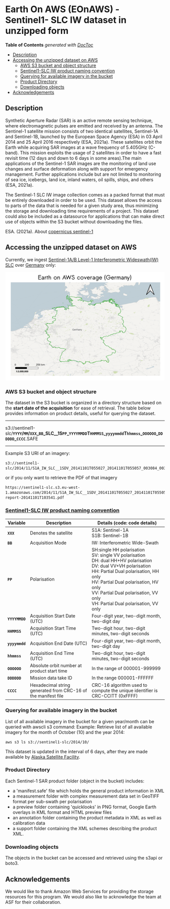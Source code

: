 # Earth On AWS (EOnAWS) - Sentinel1- SLC IW dataset in unzipped form

<!-- START doctoc generated TOC please keep comment here to allow auto update -->
<!-- DON'T EDIT THIS SECTION, INSTEAD RE-RUN doctoc TO UPDATE -->
**Table of Contents**  *generated with [DocToc](https://github.com/thlorenz/doctoc)*

- [Description](#description)
- [Accessing the unzipped dataset on AWS](#accessing-the-unzipped-dataset-on-aws)
  - [AWS S3 bucket and object structure](#aws-s3-bucket-and-object-structure)
  - [Sentinel1-SLC IW product naming convention](#sentinel1-slc-iw-product-naming-convention)
  - [Querying for available imagery in the bucket](#querying-for-available-imagery-in-the-bucket)
  - [Product Directory](#product-directory)
  - [Downloading objects](#downloading-objects)
- [Acknowledgements](#acknowledgements)

<!-- END doctoc generated TOC please keep comment here to allow auto update -->


## Description

Synthetic Aperture Radar (SAR) is an active remote sensing technique, where electromagnetic pulses are emitted and received by an antenna. The Sentinel-1 satellite mission consists of two identical satellites, Sentinel-1A and Sentinel-1B, launched by the European Space Agency (ESA) in 03 April 2014 and 25 April 2016 respectively (ESA, 2021a). These satellites orbit the Earth while acquiring SAR images at a wave frequency of 5.405GHz (C-band). This mission exploits the usage of 2 satellites in order to have a fast revisit time (12 days and down to 6 days in some areas).The main applications of the Sentinel-1 SAR images are the monitoring of land use changes and surface deformation along with support for emergency management. Further applications include but are not limited to monitoring of sea ice, icebergs, land ice, inland waters, oil spills, ships, and others (ESA, 2021a).

The Sentinel-1 SLC IW image collection comes as a packed format that must be entirely downloaded in order to be used. This dataset allows the access to parts of the data that is needed for a given study area, thus minimizing the storage and downloading time requirements of a project. This dataset could also be included as a datasource for applications that can make direct use of objects within the S3 bucket without downloading the files.


ESA. (2021a). About [copernicus sentinel-1](https://sentinel.esa.int/documents/247904/4603794/Sentinel-1-infographic.pdf) 


## Accessing the unzipped dataset on AWS

Currently, we ingest [Sentinel-1A/B Level-1 Interferometric Wideswath(IW) SLC](https://sentinel.esa.int/web/sentinel/technical-guides/sentinel-1-sar/products-algorithms/level-1/single-look-complex/interferometric-wide-swath) over [Germany](https://github.com/live-eo/earth-on-aws/blob/main/imagery/germany.geojson) only:
<p align="center">
<img src="https://github.com/live-eo/earth-on-aws/blob/main/imagery/germany.png">
</p>


### AWS S3 bucket and object structure

The dataset in the S3 bucket is organized in a directory structure based on the **start date of the acquisition** for ease of retrieval.
The table below provides information on product details, useful for querying the dataset.

---

s3://sentinel1-slc/**`YYYY`/`MM`/`XXX`\_`BB`\_SLC\_\_1S`PP`\_`YYYYMMDD`T`HHMMSS`\_`yyyymmdd`T`hhmmss`\_`OOOOOO`\_`DDDDDD`\_`CCCC`**.SAFE

---

Example S3 URI of an imagery: 

```
s3://sentinel1-slc/2014/11/S1A_IW_SLC__1SDV_20141101T055027_20141101T055057_003084_003886_5D35.SAFE/
``` 

or if you only want to retrieve the PDF of that imagery

```
https://sentinel1-slc.s3.eu-west-1.amazonaws.com/2014/11/S1A_IW_SLC__1SDV_20141101T055027_20141101T055057_003084_003886_5D35.SAFE/S1A_IW_SLC__1SDV_20141101T055027_20141101T055057_003084_003886_5D35.SAFE-report-20141101T103541.pdf
```

### [Sentinel1-SLC IW product naming convention](https://sentinel.esa.int/web/sentinel/technical-guides/sentinel-1-sar/products-algorithms/level-1-product-formatting)

|Variable      |Description                |Details (code: code details)|
|--------------|---------------------------|----------------------------|
|**`XXX`**      |Denotes the satellite       |S1A: Sentinel-1A <br>S1B: Sentinel-1B|
|**`BB`**       |Acquisition Mode            |IW: Interferometric Wide-Swath       |
|**`PP`**       |Polarisation                |SH:single HH polarisation <br>SV:	single VV polarisation<br>DH:	dual HH+HV polarisation <br>DV:	dual VV+VH polarisation <br>HH:	Partial Dual polarisation, HH only <br>HV:	Partial Dual polarisation, HV only <br>VV:	Partial Dual polarisation, VV only <br>VH:	Partial Dual polarisation, VV only|
|**`YYYYMMDD`** |Acquisition Start Date (UTC)|Four-digit year, two-digit month, two-digit day|
|**`HHMMSS`**   |Acquisition Start Time (UTC)|Two-digit hour, two-digit minutes, two-digit seconds|
|**`yyyymmdd`** |Acquisition End Date (UTC)  |Four-digit year, two-digit month, two-digit day|
|**`hhmmss`**   |Acquisition End Time (UTC)  |Two-digit hour, two-digit minutes, two-digit seconds|
|**`OOOOOO`**   |Absolute orbit number at product start time |In the range of 000001-999999|
|**`DDDDDD`**   |Mission data take ID        |In the range 000001-FFFFFF|
|**`CCCC`**      |Hexadecimal string generated from CRC-16 of the manifest file |CRC-16 algorithm used to compute the unique identifier is CRC-CCITT (0xFFFF)|





### Querying for available imagery in the bucket

List of all available imagery in the bucket for a given year/month can be queried with awscli s3 command:
Example: Retrieve list of all available imagery for the month of October (10) and the year 2014:
```
aws s3 ls s3://sentinel1-slc/2014/10/
```

This dataset is updated in the interval of 6 days, after they are made available by [Alaska Satellite Facility](https://search.asf.alaska.edu/#/).


### Product Directory

Each Sentinel-1 SAR product folder (object in the bucket) includes:
  - a 'manifest.safe' file which holds the general product information in XML
  - a measurement folder with complex measurement data set in GeoTIFF format per sub-swath per polarisation
  - a preview folder containing 'quicklooks' in PNG format, Google Earth overlays in KML format and HTML preview files
  - an annotation folder containing the product metadata in XML as well as calibration data
  - a support folder containing the XML schemes describing the product XML.

 
 ### Downloading objects

The objects in the bucket can be accessed and retrieved using the s3api or boto3. 


## Acknowledgements

We would like to thank Amazon Web Services for providing the storage resources for this program. We would also like to acknowledge the team at ASF for their collaboration. 


